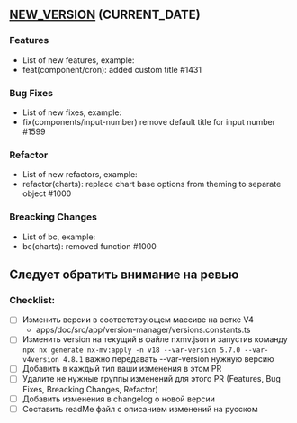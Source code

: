 ## [NEW_VERSION](https://github.com/zyfra/Prizm) (CURRENT_DATE)

### Features

- List of new features, example:
- feat(component/cron): added custom title #1431

### Bug Fixes

- List of new fixes, example:
- fix(components/input-number) remove default title for input number #1599

### Refactor

- List of new refactors, example:
- refactor(charts): replace chart base options from theming to separate object #1000

### Breacking Changes

- List of bc, example:
- bc(charts): removed function #1000

## Следует обратить внимание на ревью

### Checklist:

- [ ] Изменить версии в соответствующем массиве на ветке V4
  - apps/doc/src/app/version-manager/versions.constants.ts
- [ ] Изменить version на текущий в файле nxmv.json и запустив команду `npx nx generate nx-mv:apply -n v18 --var-version 5.7.0 --var-v4version 4.8.1` важно передавать --var-version нужную версию
- [ ] Добавить в каждый тип ваши изменения в этом PR
- [ ] Удалите не нужные группы изменений для этого PR (Features, Bug Fixes, Breacking Changes, Refactor)
- [ ] Добавить изменения в changelog о новой версии
- [ ] Составить readMe файл с описанием изменений на русском
